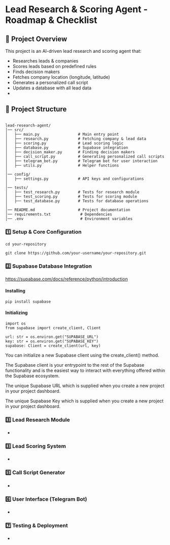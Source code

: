 # Lead Research & Scoring Agent - Roadmap & Checklist

## 🚀 Project Overview

This project is an AI-driven lead research and scoring agent that:

- Researches leads & companies
- Scores leads based on predefined rules
- Finds decision makers
- Fetches company location (longitude, latitude)
- Generates a personalized call script
- Updates a database with all lead data 
-

## 📂 Project Structure

```

lead-research-agent/
│── src/
│   ├── main.py                 # Main entry point
│   ├── research.py             # Fetching company & lead data
│   ├── scoring.py              # Lead scoring logic
│   ├── database.py             # Supabase integration
│   ├── decision_maker.py       # Finding decision makers
│   ├── call_script.py          # Generating personalized call scripts
│   ├── telegram_bot.py         # Telegram bot for user interaction
│   ├── utils.py                # Helper functions
│
│── config/
│   ├── settings.py             # API keys and configurations
│
│── tests/
│   ├── test_research.py        # Tests for research module
│   ├── test_scoring.py         # Tests for scoring module
│   ├── test_database.py        # Tests for database operations
│
│── README.md                   # Project documentation
│── requirements.txt             # Dependencies
│── .env                         # Environment variables

```

### **1️⃣ Setup & Core Configuration**
````
cd your-repository

git clone https://github.com/your-username/your-repository.git
````

### **2️⃣ Supabase Database Integration**
https://supabase.com/docs/reference/python/introduction

#### Installing
````
pip install supabase
````
#### Initializing
````
import os
from supabase import create_client, Client

url: str = os.environ.get("SUPABASE_URL")
key: str = os.environ.get("SUPABASE_KEY")
supabase: Client = create_client(url, key)
````

You can initialize a new Supabase client using the create_client() method.

The Supabase client is your entrypoint to the rest of the Supabase functionality and is the easiest way to interact with everything offered within the Supabase ecosystem.

The unique Supabase URL which is supplied when you create a new project in your project dashboard.

The unique Supabase Key which is supplied when you create a new project in your project dashboard.

### **3️⃣ Lead Research Module**

-

### **3️⃣ Lead Scoring System**

-

### **5️⃣ Call Script Generator**

-

### **6️⃣ User Interface (Telegram Bot)**

-

### **7️⃣ Testing & Deployment**

-


